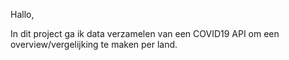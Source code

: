Hallo,

In dit project ga ik data verzamelen van een COVID19 API om een overview/vergelijking te maken per land.
